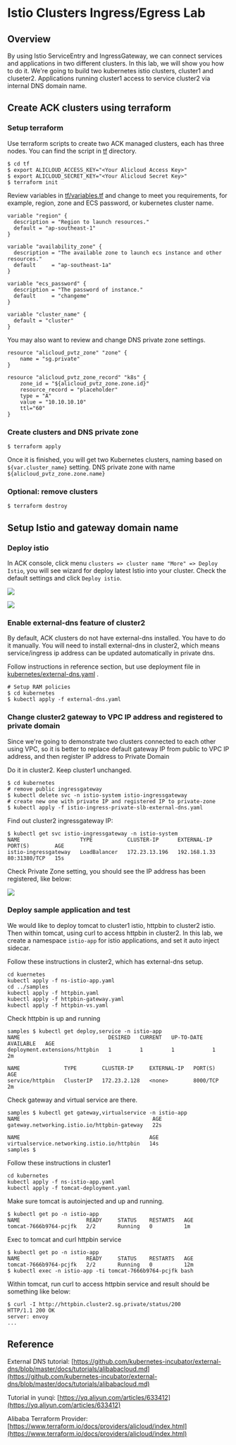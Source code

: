 # Istio Clusters Ingress/Egress Lab



## Overview

By using Istio ServiceEntry and IngressGateway, we can connect services and applications in two different clusters. In this lab, we will show you how to do it.  We're going to build two kubernetes istio clusters, cluster1 and cluseter2. Applications running cluster1 access to service cluster2 via internal DNS domain name.  

## Create ACK clusters using terraform

### Setup terraform

Use terraform scripts to create two ACK managed clusters, each has three nodes. You can find the script in [tf](tf) directory.

```
$ cd tf
$ export ALICLOUD_ACCESS_KEY="<Your Alicloud Access Key>"
$ export ALICLOUD_SECRET_KEY="<Your Alicloud Secret Key>"
$ terraform init
```



Review variables in [tf/variables.tf](tf/variables.tf) and change to meet you requirements, for example, region, zone and ECS password, or kubernetes cluster name.

```
variable "region" {
  description = "Region to launch resources."
  default = "ap-southeast-1"
}

variable "availability_zone" {
  description = "The available zone to launch ecs instance and other resources."
  default     = "ap-southeast-1a"
}

variable "ecs_password" {
  description = "The password of instance."
  default     = "changeme"
}

variable "cluster_name" {
  default = "cluster"
}
```



You may also want to review and change DNS private zone settings.



```
resource "alicloud_pvtz_zone" "zone" {
    name = "sg.private"
}

resource "alicloud_pvtz_zone_record" "k8s" {
    zone_id = "${alicloud_pvtz_zone.zone.id}"
    resource_record = "placeholder"
    type = "A"
    value = "10.10.10.10"
    ttl="60"
}
```



### Create clusters and DNS private zone

```
$ terraform apply
```

Once it is finished, you will get two Kubernetes clusters, naming based on `${var.cluster_name}` setting. DNS private zone with name `${alicloud_pvtz_zone.zone.name}`



### Optional: remove clusters

```
$ terraform destroy
```



## Setup Istio and gateway domain name



### Deploy istio

In ACK console, click menu `clusters => cluster name "More" => Deploy Istio`, you will see wizard for deploy latest Istio into your cluster. Check the default settings and click `Deploy istio`.





![](img/istio-1.png)

![](img/istio-2.png)





### Enable external-dns feature of cluster2

By default, ACK clusters do not have external-dns installed. You have to do it manually. You will need to install external-dns in cluster2, which means service/ingress ip address can be updated automatically in private dns.



Follow instructions in reference section, but use deployment file in [kubernetes/external-dns.yaml](kubernetes/external-dns.yaml) .

```
# Setup RAM policies
$ cd kubernetes
$ kubectl apply -f external-dns.yaml
```



### Change cluster2 gateway to VPC IP address and registered to private domain

Since we're going to demonstrate two clusters connected to each other using VPC, so it is better to replace default gateway IP from public to VPC IP address, and then register IP address to Private Domain



Do it in cluster2. Keep cluster1 unchanged.

```
$ cd kubernetes
# remove public ingressgateway
$ kubectl delete svc -n istio-system istio-ingressgateway
# create new one with private IP and registered IP to private-zone
$ kubectl apply -f istio-ingress-private-slb-external-dns.yaml
```



Find out cluster2 ingressgateway IP:

```
$ kubectl get svc istio-ingressgateway -n istio-system
NAME                   TYPE           CLUSTER-IP      EXTERNAL-IP    PORT(S)        AGE
istio-ingressgateway   LoadBalancer   172.23.13.196   192.168.1.33   80:31380/TCP   15s
```



Check Private Zone setting, you should see the IP address has been registered, like below:



![](img/private-zone.png)



### Deploy sample application and test



We would like to deploy tomcat to cluster1 istio, httpbin to cluster2 istio. Then within tomcat, using curl to access httpbin in cluster2.  In this lab, we create a namespace `istio-app` for istio applications, and set it auto inject sidecar.



Follow these instructions in cluster2, which has external-dns setup.

```
cd kuernetes
kubectl apply -f ns-istio-app.yaml
cd ../samples
kubectl apply -f httpbin.yaml
kubectl apply -f httpbin-gateway.yaml
kubectl apply -f httpbin-vs.yaml
```

Check httpbin is up and running

```
samples $ kubectl get deploy,service -n istio-app
NAME                            DESIRED   CURRENT   UP-TO-DATE   AVAILABLE   AGE
deployment.extensions/httpbin   1         1         1            1           2m

NAME              TYPE        CLUSTER-IP     EXTERNAL-IP   PORT(S)    AGE
service/httpbin   ClusterIP   172.23.2.128   <none>        8000/TCP   2m
```



Check gateway and virtual service are there.

```
samples $ kubectl get gateway,virtualservice -n istio-app
NAME                                          AGE
gateway.networking.istio.io/httpbin-gateway   22s

NAME                                         AGE
virtualservice.networking.istio.io/httpbin   14s
samples $
```



Follow these instructions in cluster1

```
cd kubernetes
kubectl apply -f ns-istio-app.yaml
kubectl apply -f tomcat-deployment.yaml
```



Make sure tomcat is autoinjected and up and running.

```
$ kubectl get po -n istio-app
NAME                     READY     STATUS    RESTARTS   AGE
tomcat-7666b9764-pcjfk   2/2       Running   0          1m
```



Exec to tomcat and curl httpbin service

```
$ kubectl get po -n istio-app
NAME                     READY     STATUS    RESTARTS   AGE
tomcat-7666b9764-pcjfk   2/2       Running   0          12m
$ kubectl exec -n istio-app -ti tomcat-7666b9764-pcjfk bash
```



Within tomcat, run curl to access httpbin service and result should be something like below:

```
$ curl -I http://httpbin.cluster2.sg.private/status/200
HTTP/1.1 200 OK
server: envoy
...
```





## Reference

External DNS tutorial: [https://github.com/kubernetes-incubator/external-dns/blob/master/docs/tutorials/alibabacloud.md](https://github.com/kubernetes-incubator/external-dns/blob/master/docs/tutorials/alibabacloud.md)



Tutorial in yunqi: [https://yq.aliyun.com/articles/633412](https://yq.aliyun.com/articles/633412)



Alibaba Terraform Provider: [https://www.terraform.io/docs/providers/alicloud/index.html](https://www.terraform.io/docs/providers/alicloud/index.html)



